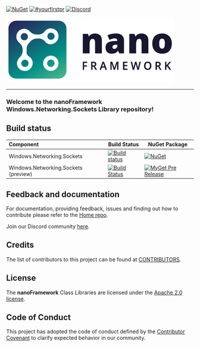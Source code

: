 [![NuGet](https://img.shields.io/nuget/dt/nanoFramework.Windows.Networking.Sockets.svg)]() [![#yourfirstpr](https://img.shields.io/badge/first--timers--only-friendly-blue.svg)](https://github.com/nanoframework/Home/blob/master/CONTRIBUTING.md) [![Discord](https://img.shields.io/discord/478725473862549535.svg)](https://discord.gg/gCyBu8T)


![nanoFramework logo](https://github.com/nanoframework/Home/blob/master/resources/logo/nanoFramework-repo-logo.png)

-----

### Welcome to the **nanoFramework** Windows.Networking.Sockets Library repository!


## Build status

| Component | Build Status | NuGet Package |
|:-|---|---|
| Windows.Networking.Sockets | [![Build status](https://ci.appveyor.com/api/projects/status/y3b125jlsdduy8cs?svg=true)](https://ci.appveyor.com/project/nfbot/lib-windows-networking-sockets) | [![NuGet](https://img.shields.io/nuget/v/nanoFramework.Windows.Networking.Sockets.svg)](https://www.nuget.org/packages/nanoFramework.Windows.Networking.Sockets/)  |
| Windows.Networking.Sockets (preview) | [![Build Status](https://dev.azure.com/nanoframework/Windows.Networking.Sockets/_apis/build/status/nanoframework.lib-Windows.Networking.Sockets)](https://dev.azure.com/nanoframework/Windows.Networking.Sockets/_build/latest?definitionId=23) | [![MyGet Pre Release](https://img.shields.io/myget/nanoframework-dev/vpre/nanoFramework.Windows.Networking.Sockets.svg)](https://www.myget.org/feed/nanoframework-dev/package/nuget/nanoFramework.Windows.Networking.Sockets) |


## Feedback and documentation

For documentation, providing feedback, issues and finding out how to contribute please refer to the [Home repo](https://github.com/nanoframework/Home).

Join our Discord community [here](https://discord.gg/gCyBu8T).


## Credits

The list of contributors to this project can be found at [CONTRIBUTORS](https://github.com/nanoframework/Home/blob/master/CONTRIBUTORS.md).


## License

The **nanoFramework** Class Libraries are licensed under the [Apache 2.0 license](http://www.apache.org/licenses/LICENSE-2.0).


## Code of Conduct
This project has adopted the code of conduct defined by the [Contributor Covenant](http://contributor-covenant.org/)
to clarify expected behavior in our community.
